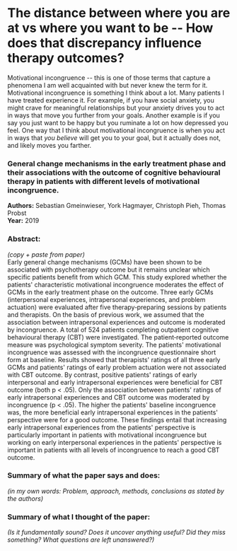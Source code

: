 # The distance between where you are at vs where you want to be -- How does that discrepancy influence therapy outcomes?

Motivational incongruence -- this is one of those terms that capture a phenomena I am well acquainted with but never knew the term for it. Motivational incongruence is something I think about a lot. Many patients I have treated experience it. For example, if you have social anxiety, you might crave for meaningful relationships but your anxiety drives you to act in ways that move you further from your goals. Another example is if you say you just want to be happy but you ruminate a lot on how depressed you feel. One way that I think about motivational incongruence is when you act in ways that *you believe* will get you to your goal, but it actually does not, and likely moves you farther. 

### General change mechanisms in the early treatment phase and their associations with the outcome of cognitive behavioural therapy in patients with different levels of motivational incongruence.  
**Authors:** Sebastian Gmeinwieser, York Hagmayer, Christoph Pieh, Thomas Probst  
**Year:** 2019
  
### Abstract:  
*(copy + paste from paper)*  
Early general change mechanisms (GCMs) have been shown to be associated with psychotherapy outcome but it remains unclear which specific patients benefit from which GCM. This study explored whether the patients' characteristic motivational incongruence moderates the effect of GCMs in the early treatment phase on the outcome. Three early GCMs (interpersonal experiences, intrapersonal experiences, and problem actuation) were evaluated after five therapy‐preparing sessions by patients and therapists. On the basis of previous work, we assumed that the association between intrapersonal experiences and outcome is moderated by incongruence. A total of 524 patients completing outpatient cognitive behavioural therapy (CBT) were investigated. The patient‐reported outcome measure was psychological symptom severity. The patients' motivational incongruence was assessed with the incongruence questionnaire short form at baseline. Results showed that therapists' ratings of all three early GCMs and patients' ratings of early problem actuation were not associated with CBT outcome. By contrast, positive patients' ratings of early interpersonal and early intrapersonal experiences were beneficial for CBT outcome (both p < .05). Only the association between patients' ratings of early intrapersonal experiences and CBT outcome was moderated by incongruence (p < .05). The higher the patients' baseline incongruence was, the more beneficial early intrapersonal experiences in the patients' perspective were for a good outcome. These findings entail that increasing early intrapersonal experiences from the patients' perspective is particularly important in patients with motivational incongruence but working on early interpersonal experiences in the patients' perspective is important in patients with all levels of incongruence to reach a good CBT outcome.

### Summary of what the paper says and does:
*(in my own words: Problem, approach, methods, conclusions as stated by the authors)*



### Summary of what I thought of the paper:
*(Is it fundamentally sound? Does it uncover anything useful? Did they miss something? What questions are left unanswered?)*


